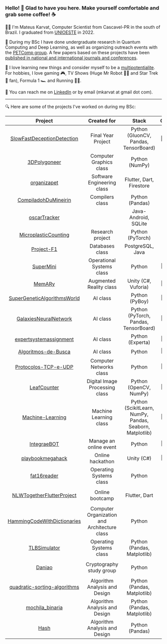 ### Hello! :wave: Glad to have you here. Make yourself comfortable and grab some coffee! :coffee:

:man_student: I'm Mateus Karvat, Computer Scientist from Cascavel-PR in the south of Brazil. I graduated from [UNIOESTE](https://www.unioeste.br/portal/) in 2022.

:microscope: During my BSc I have done undergraduate research in Quantum Computing and Deep Learning, as well as organizing outreach events with the [PETComp group](https://petsite-bd39a.web.app/). A few papers based on these projects have been [published in national and international journals and conferences](https://scholar.google.com.br/citations?user=0NHCSV4AAAAJ).

:cowboy_hat_face: I love learning new things and consider myself to be a [multipotentialite](https://puttylike.com/terminology/). For hobbies, I love gaming :video_game:, TV Shows (Huge Mr Robot :man_technologist: and Star Trek :vulcan_salute: fan), Formula 1 :racing_car: and Running :running_man:.

:incoming_envelope: You can reach me on [LinkedIn](https://www.linkedin.com/in/mateus-karvat-camara/) or by email (mkarvat at gmail dot com).

---

:mag: Here are some of the projects I've worked on during my BSc:

|            **Project**            |      **Created for**      | **Stack** | **Complexity** | **Year** |
|:---------------------------------:|:-------------------------:|:---------:|:--------------:|:--------:|
|     [SlowFastDeceptionDetection](https://github.com/MahatKC/SlowFastDeceptionDetection)    |   Final Year Project                        |  Python (GluonCV, Pandas, TensorBoard)         |   :large_blue_circle: :large_blue_circle: :large_blue_circle: :large_blue_circle: :large_blue_circle: &nbsp; &nbsp;           |    2022      |
|            [3DPolygoneer](https://github.com/MahatKC/3DPolygoneer)           |         Computer Graphics class                  |   Python (NumPy)        |      :large_blue_circle: :large_blue_circle: :large_blue_circle: :large_blue_circle: :large_blue_circle:          |     2021     |
|            [organizapet](https://github.com/MahatKC/organizapet)            |    Software Engineering class                       |  Flutter, Dart, Firestore         |  :large_blue_circle: :large_blue_circle: :large_blue_circle: :large_blue_circle:  :black_circle:            |      2021    |
|        [CompiladohDuMineirin](https://github.com/igorFNegrizoli/CompiladohDuMineirin)       |   Compilers class                        |   Python (Pandas)        |    :large_blue_circle: :large_blue_circle:  :large_blue_circle: :large_blue_circle: :black_circle:            |    2022      |
|            [oscarTracker](https://github.com/igorFNegrizoli/oscarTracker)           |                           |  Java-Android, SQLite        |      :large_blue_circle: :large_blue_circle:  :large_blue_circle: :black_circle: :black_circle:          |     2021     |
|        [MicroplasticCounting](https://github.com/MahatKC/MicroplasticCounting)       |     Research project                      |  Python (PyTorch)         |     :large_blue_circle: :large_blue_circle: :large_blue_circle:  :black_circle: :black_circle:         |      2021    |
|             [Project-F1](https://github.com/AmandaIsrael/Project-F1)            |   Databases class                        |  PostgreSQL, Java         |    :large_blue_circle: :large_blue_circle: :large_blue_circle: :black_circle: :black_circle:            |    2021      |
|             [SuperMini](https://github.com/MahatKC/SuperMini)             | Operational Systems class |   Python  | :large_blue_circle: :large_blue_circle: :black_circle: :black_circle: :black_circle:               |     2022     |
|               [MemARy](https://github.com/MahatKC/MemARy)              |            Augmented Reality class               |Unity (C#, Vuforia)|       :large_blue_circle: :large_blue_circle: :black_circle: :black_circle: :black_circle:         |    2020      |
|    [SuperGeneticAlgorithmsWorld](https://github.com/MahatKC/SuperGeneticAlgorithmsWorld)    |      AI class                     |  Python (PyBoy)         |      :large_blue_circle: :large_blue_circle: :black_circle: :black_circle: :black_circle:          |      2021    | 
|       [GalaxiesNeuralNetwork](https://github.com/MahatKC/GalaxiesNeuralNetwork)       |         AI class                  |  Python (PyTorch, Pandas, TensorBoard)         |        :large_blue_circle: :large_blue_circle:  :black_circle: :black_circle: :black_circle:        |      2021    |
|       [expertsystemassignment](https://github.com/MahatKC/expertsystemassignment)      |       AI class                    | Python (Experta)          |          :large_blue_circle: :large_blue_circle:  :black_circle: :black_circle: :black_circle:      |     2021     |
| [Algoritmos-de-Busca](https://github.com/MahatKC/Trabalho-IA---Algoritmos-de-Busca) |        AI class                   |   Python        |   :large_blue_circle: :large_blue_circle:  :black_circle: :black_circle: :black_circle:             |      2021    |
|        [Protocolos-TCP-e-UDP](https://github.com/robertaalcantara/Protocolos-TCP-e-UDP)       |   Computer Networks class                        |    Python       |   :large_blue_circle: :large_blue_circle:  :black_circle: :black_circle: :black_circle:             |    2022      |
|            [LeafCounter](https://github.com/matheusnunesismael/LeafCounter)            |   Digital Image Processing class                        |  Python (OpenCV, NumPy)          |   :large_blue_circle: :large_blue_circle:  :black_circle: :black_circle: :black_circle:             |   2020       |
| [Machine-Learning](https://github.com/Daniel-Boll/Machine-Learning) |   Machine Learning class                        |  Python (ScikitLearn, NumPy, Pandas, Seaborn, Matplotlib)         |    :large_blue_circle: :large_blue_circle: :black_circle: :black_circle: :black_circle:            |    2020      |
|            [IntegraeBOT](https://github.com/MahatKC/IntegraeBOT)            |   Manage an online event                        |   Python        |            :large_blue_circle: :large_blue_circle:  :black_circle: :black_circle: :black_circle:    |     2021     |
|          [playbookmegahack](https://github.com/MahatKC/playbookmegahack)         |   Online hackathon                        |   Unity (C#)        |         :large_blue_circle: :large_blue_circle: :black_circle: :black_circle: :black_circle:        |    2020      |
|            [fat16reader](https://github.com/MahatKC/fat16reader)            |   Operating Systems class                        |  Python         |           :large_blue_circle: :black_circle: :black_circle: :black_circle: :black_circle:     |      2022    |
|     [NLWTogetherFlutterProject](https://github.com/MahatKC/NLWTogetherFlutterProject)     |          Online bootcamp                 |  Flutter, Dart         |     :large_blue_circle: :black_circle: :black_circle: :black_circle: :black_circle:          |     2021     |
|    [HammingCodeWithDictionaries](https://github.com/MahatKC/HammingCodeWithDictionaries)    |   Computer Organization and Architecture class                        |    Python       |       :large_blue_circle: :black_circle: :black_circle: :black_circle: :black_circle:         |     2020     |
|            [TLBSimulator](https://github.com/MahatKC/TLBSimulator)           |   Operating Systems class                        |    Python (Pandas, Matplotlib)       |       :large_blue_circle: :black_circle: :black_circle: :black_circle: :black_circle:         |    2022      |
|               [Daniao](https://github.com/MahatKC/Daniao)              |   Cryptography study group                        |    Python       |             :large_blue_circle: :black_circle: :black_circle: :black_circle: :black_circle:   |     2021     |
|    [quadratic-sorting-algorithms](https://github.com/MahatKC/quadratic-sorting-algorithms)   |   Algorithm Analysis and Design                        |  Python (Pandas, Matplotlib)         |       :large_blue_circle: :black_circle: :black_circle: :black_circle: :black_circle:         |     2022     |
|          [mochila_binaria](https://github.com/MahatKC/mochila_binaria)          |   Algorithm Analysis and Design                        |  Python (Pandas, Matplotlib)         |    :large_blue_circle: :black_circle: :black_circle: :black_circle: :black_circle:            |    2022      |
|                [Hash](https://github.com/MahatKC/Hash)               |   Algorithm Analysis and Design                        |   Python (Pandas)        |     :large_blue_circle: :black_circle: :black_circle: :black_circle: :black_circle:           |     2022     |
